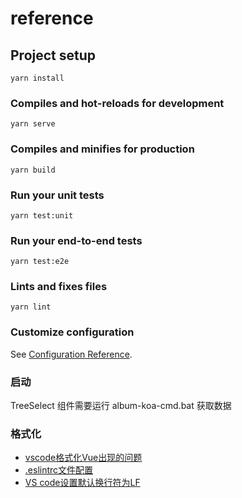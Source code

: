 # reference

## Project setup
```
yarn install
```

### Compiles and hot-reloads for development
```
yarn serve
```

### Compiles and minifies for production
```
yarn build
```

### Run your unit tests
```
yarn test:unit
```

### Run your end-to-end tests
```
yarn test:e2e
```

### Lints and fixes files
```
yarn lint
```

### Customize configuration
See [Configuration Reference](https://cli.vuejs.org/config/).

### 启动

TreeSelect 组件需要运行 album-koa-cmd.bat  获取数据

### 格式化

- [vscode格式化Vue出现的问题](https://blog.csdn.net/qq_32340877/article/details/79474034)
- [.eslintrc文件配置](https://www.cnblogs.com/dreambin/p/9141251.html)
- [VS code设置默认换行符为LF](https://blog.csdn.net/qq_38125626/article/details/111033826)